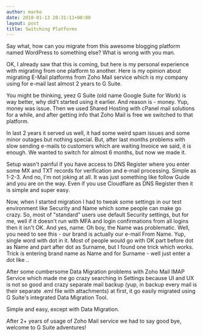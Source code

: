 ```yaml
---
author: marko
date: 2018-01-13 20:31:11+00:00
layout: post
title: Switching Platforms
---
```


Say what, how can you migrate from this awesome blogging platform named WordPress to something else? What is wrong with you man.

OK, I already saw that this is coming, but here is my personal experience with migrating from one platform to another. Here is my opinion about migrating E-Mail platforms from Zoho Mail service which is my company using for e-mail last almost 2 years to G Suite.

You might be thinking, yeez G Suite (old name Google Suite for Work) is way better, why did't started using it earlier. And reason is - money. Yup, money was issue. Then we used Shared Hosting with cPanel mail solutions for a while, and after getting info that Zoho Mail is free we switched to that platform.

In last 2 years it served us well, it had some weird spam issues and some minor outages but nothing special. But, after last months problems with slow sending e-mails to customers which are waiting Invoice we said, it is enough. We wanted to switch for almost 6 months, but now we made it.

Setup wasn't painful if you have access to DNS Register where you enter some MX and TXT records for verification and e-mail processing. Simple as 1-2-3. And no, I'm not joking at all. It was just something like follow Guide and you are on the way. Even if you use Cloudflare as DNS Register then it is simple and super easy.

Now, when I started migration I had to tweak some settings in our test environment like Security and Name which some people can make go crazy. So, most of "standard" users use default Security settings, but for me, well if it doesn't run with MFA and login confirmations from all logins then it isn't OK. And yes, name. Oh boy, the Name was problematic. Well, you need to see this - our brand is actually our e-mail From Name. Yup, single word with dot in it. Most of people would go with OK part before dot as Name and part after dot as Surname, but I found one trick which works. Trick is entering brand name as Name and for Surname - well just enter a dot like ..

After some cumbersome Data Migration problems with Zoho Mail IMAP Service which made me go crazy searching in Settings because UI and UX is not so good and crazy separate mail backup (yup, in backup every mail is their separate .eml file with attachments) at first, it go easily migrated using G Suite's integrated Data Migration Tool.

Simple and easy, except with Data Migration.

After 2+ years of usage of Zoho Mail service we had to say good bye, welcome to G Suite adventures!